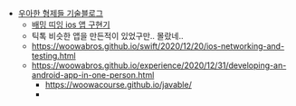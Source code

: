 - [우아한 형제들 기술블로그](https://woowabros.github.io)
	- [배밍 띠잉 ios 앱 구현기](https://woowabros.github.io/experience/2020/07/06/thiiing-ios.html)
	- 틱톡 비슷한 앱을 만든적이 있었구만.. 몰랐네..
	- https://woowabros.github.io/swift/2020/12/20/ios-networking-and-testing.html
	- https://woowabros.github.io/experience/2020/12/31/developing-an-android-app-in-one-person.html
		- https://woowacourse.github.io/javable/ 
		- 